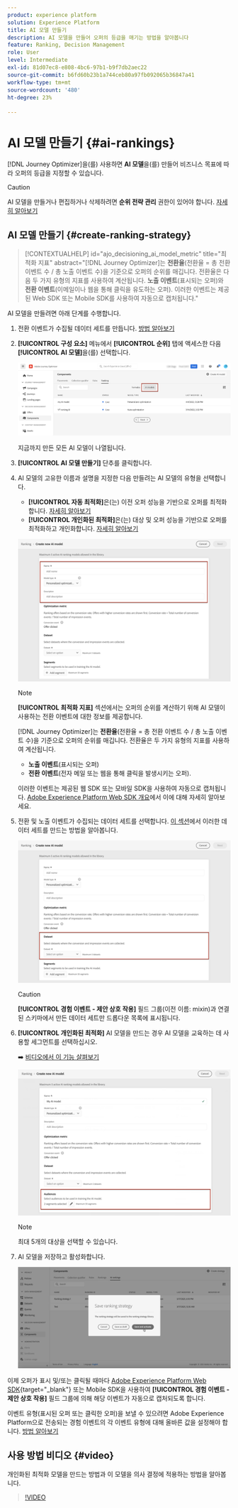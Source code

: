 ```yaml
---
product: experience platform
solution: Experience Platform
title: AI 모델 만들기
description: AI 모델을 만들어 오퍼의 등급을 매기는 방법을 알아봅니다
feature: Ranking, Decision Management
role: User
level: Intermediate
exl-id: 81d07ec8-e808-4bc6-97b1-b9f7db2aec22
source-git-commit: b6fd60b23b1a744ceb80a97fb092065b36847a41
workflow-type: tm+mt
source-wordcount: '480'
ht-degree: 23%

---
```


# AI 모델 만들기 {#ai-rankings}

[!DNL Journey Optimizer]을(를) 사용하면 **AI 모델**&#x200B;을(를) 만들어 비즈니스 목표에 따라 오퍼의 등급을 지정할 수 있습니다.

>[!CAUTION]
>
>AI 모델을 만들거나 편집하거나 삭제하려면 **순위 전략 관리** 권한이 있어야 합니다. [자세히 알아보기](../../administration/high-low-permissions.md#manage-ranking-strategies)

## AI 모델 만들기 {#create-ranking-strategy}

>[!CONTEXTUALHELP]
>id="ajo_decisioning_ai_model_metric"
>title="최적화 지표"
>abstract="[!DNL Journey Optimizer]는 **전환율**(전환율 = 총 전환 이벤트 수 / 총 노출 이벤트 수)을 기준으로 오퍼의 순위를 매깁니다. 전환율은 다음 두 가지 유형의 지표를 사용하여 계산됩니다. **노출 이벤트**(표시되는 오퍼)와 **전환 이벤트**(이메일이나 웹을 통해 클릭을 유도하는 오퍼). 이러한 이벤트는 제공된 Web SDK 또는 Mobile SDK를 사용하여 자동으로 캡처됩니다."

AI 모델을 만들려면 아래 단계를 수행합니다.

1. 전환 이벤트가 수집될 데이터 세트를 만듭니다. [방법 알아보기](../data-collection/create-dataset.md)

1. **[!UICONTROL 구성 요소]** 메뉴에서 **[!UICONTROL 순위]** 탭에 액세스한 다음 **[!UICONTROL AI 모델]**&#x200B;을(를) 선택합니다.

   ![](../assets/ai-ranking-list.png)

   지금까지 만든 모든 AI 모델이 나열됩니다.

1. **[!UICONTROL AI 모델 만들기]** 단추를 클릭합니다.

1. AI 모델의 고유한 이름과 설명을 지정한 다음 만들려는 AI 모델의 유형을 선택합니다.

   * **[!UICONTROL 자동 최적화]**&#x200B;은(는) 이전 오퍼 성능을 기반으로 오퍼를 최적화합니다. [자세히 알아보기](auto-optimization-model.md)
   * **[!UICONTROL 개인화된 최적화]**&#x200B;은(는) 대상 및 오퍼 성능을 기반으로 오퍼를 최적화하고 개인화합니다. [자세히 알아보기](personalized-optimization-model.md)

   ![](../assets/ai-ranking-fields.png)

   >[!NOTE]
   >
   >**[!UICONTROL 최적화 지표]** 섹션에서는 오퍼의 순위를 계산하기 위해 AI 모델이 사용하는 전환 이벤트에 대한 정보를 제공합니다.
   >
   >[!DNL Journey Optimizer]는 **전환율**(전환율 = 총 전환 이벤트 수 / 총 노출 이벤트 수)을 기준으로 오퍼의 순위를 매깁니다. 전환율은 두 가지 유형의 지표를 사용하여 계산됩니다.
   >* **노출 이벤트**(표시되는 오퍼)
   >* **전환 이벤트**(전자 메일 또는 웹을 통해 클릭을 발생시키는 오퍼).
   >
   >이러한 이벤트는 제공된 웹 SDK 또는 모바일 SDK을 사용하여 자동으로 캡처됩니다. [Adobe Experience Platform Web SDK 개요](https://experienceleague.adobe.com/docs/experience-platform/edge/home.html?lang=ko)에서 이에 대해 자세히 알아보세요.

1. 전환 및 노출 이벤트가 수집되는 데이터 세트를 선택합니다. [이 섹션](../data-collection/create-dataset.md)에서 이러한 데이터 세트를 만드는 방법을 알아봅니다. <!--This dataset needs to be associated with a schema that must have the **[!UICONTROL Proposition Interactions]** field group (previously known as mixin) associated with it.-->

   ![](../assets/ai-ranking-dataset-id.png)

   >[!CAUTION]
   >
   >**[!UICONTROL 경험 이벤트 - 제안 상호 작용]** 필드 그룹(이전 이름: mixin)과 연결된 스키마에서 만든 데이터 세트만 드롭다운 목록에 표시됩니다.

1. **[!UICONTROL 개인화된 최적화]** AI 모델을 만드는 경우 AI 모델을 교육하는 데 사용할 세그먼트를 선택하십시오.

   ➡️ [비디오에서 이 기능 살펴보기](#video)

   ![](../assets/ai-ranking-segments.png)

   >[!NOTE]
   >
   >최대 5개의 대상을 선택할 수 있습니다.

1. AI 모델을 저장하고 활성화합니다.

   ![](../assets/ai-ranking-save-activate.png)

<!--At this point, you must have:

* created the AI model,
* defined which type of event you want to capture - offer displayed (impression) and/or offer clicked (conversion),
* and in which dataset you want to collect the event data.-->

이제 오퍼가 표시 및/또는 클릭될 때마다 [Adobe Experience Platform Web SDK](https://experienceleague.adobe.com/docs/experience-platform/edge/web-sdk-faq.html?lang=ko#what-is-adobe-experience-platform-web-sdk%3F){target="_blank"} 또는 Mobile SDK을 사용하여 **[!UICONTROL 경험 이벤트 - 제안 상호 작용]** 필드 그룹에 의해 해당 이벤트가 자동으로 캡처되도록 합니다.

이벤트 유형(표시된 오퍼 또는 클릭한 오퍼)을 보낼 수 있으려면 Adobe Experience Platform으로 전송되는 경험 이벤트의 각 이벤트 유형에 대해 올바른 값을 설정해야 합니다. [방법 알아보기](../data-collection/schema-requirement.md)

## 사용 방법 비디오 {#video}

개인화된 최적화 모델을 만드는 방법과 이 모델을 의사 결정에 적용하는 방법을 알아봅니다.

>[!VIDEO](https://video.tv.adobe.com/v/3445958?quality=12&captions=kor)
